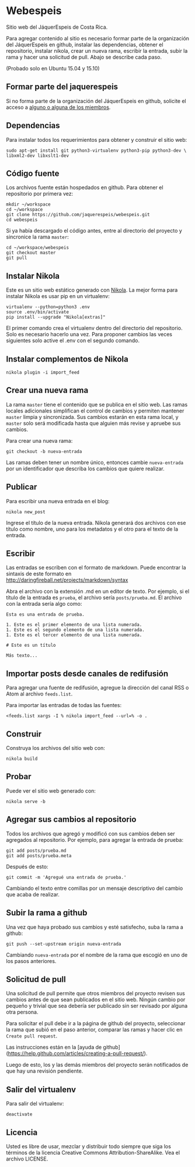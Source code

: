 # Webespeis

Sitio web del JáquerEspeis de Costa Rica.

Para agregar contenido al sitio es necesario formar parte de la organización
del JáquerEspeis en github, instalar las dependencias, obtener el repositorio,
instalar nikola, crear un nueva rama, escribir la entrada, subir la rama y
hacer una solicitud de pull. Abajo se describe cada paso.

(Probado solo en Ubuntu 15.04 y 15.10)

## Formar parte del jaquerespeis

Si no forma parte de la organización del JáquerEspeis en github, solicite el
acceso a [alguno o alguna de los miembros](https://github.com/orgs/JaquerEspeis/people).

## Dependencias

Para instalar todos los requerimientos para obtener y construir el sitio web:

    sudo apt-get install git python3-virtualenv python3-pip python3-dev \
    libxml2-dev libxslt1-dev

## Código fuente

Los archivos fuente están hospedados en github. Para obtener el repositorio por
primera vez:

    mkdir ~/workspace
    cd ~/workspace
    git clone https://github.com/jaquerespeis/webespeis.git
    cd webespeis

Si ya había descargado el código antes, entre al directorio del proyecto y
sincronice la rama `master`:

    cd ~/workspace/webespeis
    git checkout master
    git pull

## Instalar Nikola

Este es un sitio web estático generado con [Nikola](https://getnikola.com/). La
mejor forma para instalar Nikola es usar pip en un virtualenv:

    virtualenv --python=python3 .env
    source .env/bin/activate
    pip install --upgrade "Nikola[extras]"

El primer comando crea el virtualenv dentro del directorio del repositorio.
Solo es necesario hacerlo una vez. Para proponer cambios las veces siguientes
solo active el .env con el segundo comando.

## Instalar complementos de Nikola

    nikola plugin -i import_feed

## Crear una nueva rama

La rama `master` tiene el contenido que se publica en el sitio web. Las ramas
locales adicionales simplifican el control de cambios y permiten mantener
`master` limpia y sincronizada. Sus cambios estarán en esta rama local, y
`master` solo será modificada hasta que alguien más revise y apruebe sus
cambios.

Para crear una nueva rama:

    git checkout -b nueva-entrada

Las ramas deben tener un nombre único, entonces cambie `nueva-entrada` por un
identificador que describa los cambios que quiere realizar.

## Publicar

Para escribir una nueva entrada en el blog:

    nikola new_post

Ingrese el título de la nueva entrada. Nikola generará dos archivos con ese
título como nombre, uno para los metadatos y el otro para el texto de la
entrada.

## Escribir

Las entradas se escriben con el formato de markdown. Puede encontrar la
sintaxis de este formato en http://daringfireball.net/projects/markdown/syntax

Abra el archivo con la extensión .md en un editor de texto. Por ejemplo, si
el título de la entrada es `prueba`, el archivo sería `posts/prueba.md`. El
archivo con la entrada sería algo como:

    Esta es una entrada de prueba.

    1. Este es el primer elemento de una lista numerada.
    1. Este es el segundo elemento de una lista numerada.
    1. Este es el tercer elemento de una lista numerada.

    # Este es un título

    Más texto...

## Importar posts desde canales de redifusión

Para agregar una fuente de redifusión, agregue la dirección del canal RSS o
Atom al archivo `feeds.list`.

Para importar las entradas de todas las fuentes:

    <feeds.list xargs -I % nikola import_feed --url=% -o .

## Construir

Construya los archivos del sitio web con:

    nikola build

## Probar

Puede ver el sitio web generado con:

    nikola serve -b

## Agregar sus cambios al repositorio

Todos los archivos que agregó y modificó con sus cambios deben ser agregados
al repositorio. Por ejemplo, para agregar la entrada de prueba:

    git add posts/prueba.md
    git add posts/prueba.meta

Después de esto:

    git commit -m 'Agregué una entrada de prueba.'

Cambiando el texto entre comillas por un mensaje descriptivo del cambio que
acaba de realizar.

## Subir la rama a github

Una vez que haya probado sus cambios y esté satisfecho, suba la rama a github:

    git push --set-upstream origin nueva-entrada

Cambiando `nueva-entrada` por el nombre de la rama que escogió en uno de los
pasos anteriores.

## Solicitud de pull

Una solicitud de pull permite que otros miembros del proyecto revisen sus
cambios antes de que sean publicados en el sitio web. Ningún cambio por pequeño
y trivial que sea debería ser publicado sin ser revisado por alguna otra
persona.

Para solicitar el pull debe ir a la página de github del proyecto, seleccionar
la rama que subió en el paso anterior, comparar las ramas y hacer clic en
`Create pull request`.

Las instrucciones están en la [ayuda de github]
(https://help.github.com/articles/creating-a-pull-request/).

Luego de esto, los y las demás miembros del proyecto serán notificados de que
hay una revisión pendiente.

## Salir del virtualenv

Para salir del virtualenv:

    deactivate

## Licencia

Usted es libre de usar, mezclar y distribuir todo siempre que siga los términos
de la licencia Creative Commons Attribution-ShareAlike. Vea el archivo LICENSE.
